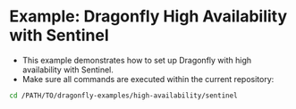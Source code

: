 # Example: Dragonfly High Availability with Sentinel

- This example demonstrates how to set up Dragonfly with high availability with Sentinel.
- Make sure all commands are executed within the current repository:

```bash
cd /PATH/TO/dragonfly-examples/high-availability/sentinel
```

